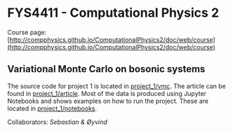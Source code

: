 # FYS4411 - Computational Physics 2

Course page:
[http://compphysics.github.io/ComputationalPhysics2/doc/web/course](http://compphysics.github.io/ComputationalPhysics2/doc/web/course)


## Variational Monte Carlo on bosonic systems
The source code for project 1 is located in [project_1/vmc](project_1/vmc). The article can be found in
[project_1/article](project_1/article). Most of the data is produced using Jupyter Notebooks and shows
examples on how to run the project. These are located in [project_1/notebooks](project_1/notebooks).

Collaborators: _Sebastian & Øyvind_
